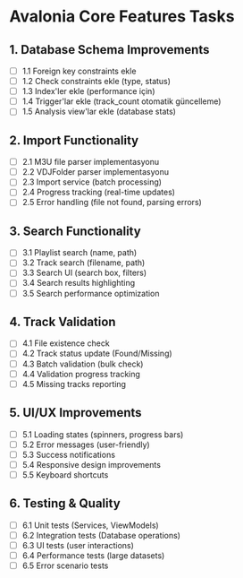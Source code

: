 # Avalonia Core Features Tasks

## 1. Database Schema Improvements
- [ ] 1.1 Foreign key constraints ekle
- [ ] 1.2 Check constraints ekle (type, status)
- [ ] 1.3 Index'ler ekle (performance için)
- [ ] 1.4 Trigger'lar ekle (track_count otomatik güncelleme)
- [ ] 1.5 Analysis view'lar ekle (database stats)

## 2. Import Functionality
- [ ] 2.1 M3U file parser implementasyonu
- [ ] 2.2 VDJFolder parser implementasyonu
- [ ] 2.3 Import service (batch processing)
- [ ] 2.4 Progress tracking (real-time updates)
- [ ] 2.5 Error handling (file not found, parsing errors)

## 3. Search Functionality
- [ ] 3.1 Playlist search (name, path)
- [ ] 3.2 Track search (filename, path)
- [ ] 3.3 Search UI (search box, filters)
- [ ] 3.4 Search results highlighting
- [ ] 3.5 Search performance optimization

## 4. Track Validation
- [ ] 4.1 File existence check
- [ ] 4.2 Track status update (Found/Missing)
- [ ] 4.3 Batch validation (bulk check)
- [ ] 4.4 Validation progress tracking
- [ ] 4.5 Missing tracks reporting

## 5. UI/UX Improvements
- [ ] 5.1 Loading states (spinners, progress bars)
- [ ] 5.2 Error messages (user-friendly)
- [ ] 5.3 Success notifications
- [ ] 5.4 Responsive design improvements
- [ ] 5.5 Keyboard shortcuts

## 6. Testing & Quality
- [ ] 6.1 Unit tests (Services, ViewModels)
- [ ] 6.2 Integration tests (Database operations)
- [ ] 6.3 UI tests (user interactions)
- [ ] 6.4 Performance tests (large datasets)
- [ ] 6.5 Error scenario tests
